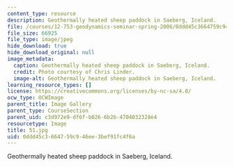 ```yaml
---
content_type: resource
description: Geothermally heated sheep paddock in Saeberg, Iceland.
file: /courses/12-753-geodynamics-seminar-spring-2006/0ddd45c3664759c946ee3bef91fc4f6a_51.jpg
file_size: 66925
file_type: image/jpeg
hide_download: true
hide_download_original: null
image_metadata:
  caption: Geothermally heated sheep paddock in Saeberg, Iceland.
  credit: Photo courtesy of Chris Linder.
  image-alt: Geothermally heated sheep paddock in Saeberg, Iceland.
learning_resource_types: []
license: https://creativecommons.org/licenses/by-nc-sa/4.0/
ocw_type: OCWImage
parent_title: Image Gallery
parent_type: CourseSection
parent_uid: c3d972e9-df6f-b026-6b2b-4704032328e4
resourcetype: Image
title: 51.jpg
uid: 0ddd45c3-6647-59c9-46ee-3bef91fc4f6a
---
```

Geothermally heated sheep paddock in Saeberg, Iceland.